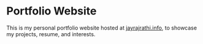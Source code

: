 # Portfolio Website

This is my personal portfolio website hosted at [jayrajrathi.info](https://jayrajrathi.info), to showcase my projects, resume, and interests.
